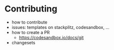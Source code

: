 # Contributing

- how to contribute
- issues: templates on stackplitz, codesandbox, ...
- how to create a PR
  - https://codesandbox.io/docs/git
- changesets
